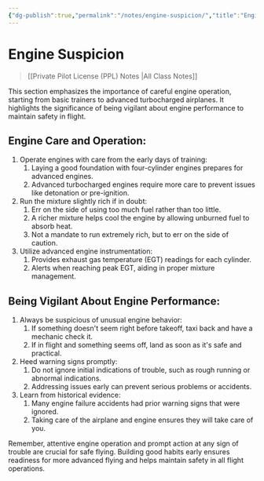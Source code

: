 ```yaml
---
{"dg-publish":true,"permalink":"/notes/engine-suspicion/","title":"Engine Suspicion","tags":["aviation","classnotes"]}
---
```



# Engine Suspicion
> [[Private Pilot License (PPL) Notes \|All Class Notes]]


This section emphasizes the importance of careful engine operation, starting from basic trainers to advanced turbocharged airplanes. It highlights the significance of being vigilant about engine performance to maintain safety in flight.

## Engine Care and Operation:

1. Operate engines with care from the early days of training:
    1. Laying a good foundation with four-cylinder engines prepares for advanced engines.
    2. Advanced turbocharged engines require more care to prevent issues like detonation or pre-ignition.
2. Run the mixture slightly rich if in doubt:
    1. Err on the side of using too much fuel rather than too little.
    2. A richer mixture helps cool the engine by allowing unburned fuel to absorb heat.
    3. Not a mandate to run extremely rich, but to err on the side of caution.
3. Utilize advanced engine instrumentation:
    1. Provides exhaust gas temperature (EGT) readings for each cylinder.
    2. Alerts when reaching peak EGT, aiding in proper mixture management.

## Being Vigilant About Engine Performance:

1. Always be suspicious of unusual engine behavior:
    1. If something doesn't seem right before takeoff, taxi back and have a mechanic check it.
    2. If in flight and something seems off, land as soon as it's safe and practical.
2. Heed warning signs promptly:
    1. Do not ignore initial indications of trouble, such as rough running or abnormal indications.
    2. Addressing issues early can prevent serious problems or accidents.
3. Learn from historical evidence:
    1. Many engine failure accidents had prior warning signs that were ignored.
    2. Taking care of the airplane and engine ensures they will take care of you.

Remember, attentive engine operation and prompt action at any sign of trouble are crucial for safe flying. Building good habits early ensures readiness for more advanced flying and helps maintain safety in all flight operations.